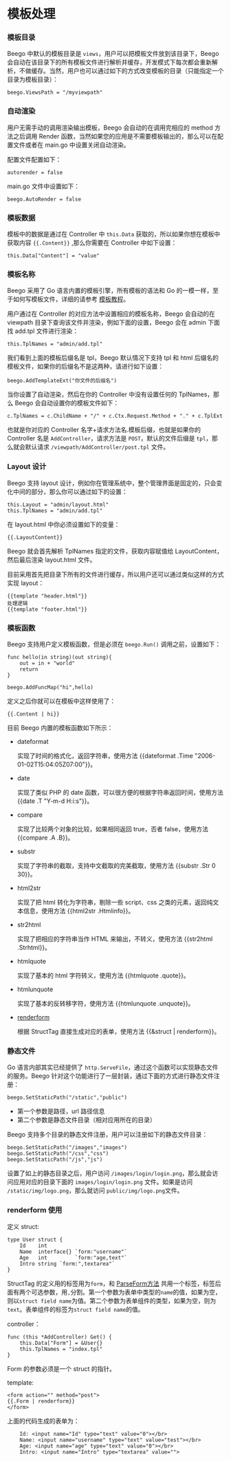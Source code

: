 # 模板处理

### 模板目录

Beego 中默认的模板目录是 `views`，用户可以把模板文件放到该目录下，Beego 会自动在该目录下的所有模板文件进行解析并缓存，开发模式下每次都会重新解析，不做缓存。当然，用户也可以通过如下的方式改变模板的目录（只能指定一个目录为模板目录）：

	beego.ViewsPath = "/myviewpath"

### 自动渲染

用户无需手动的调用渲染输出模板，Beego 会自动的在调用完相应的 method 方法之后调用 Render 函数，当然如果您的应用是不需要模板输出的，那么可以在配置文件或者在 main.go 中设置关闭自动渲染。

配置文件配置如下：

	autorender = false

main.go 文件中设置如下：

	beego.AutoRender = false

### 模板数据

模板中的数据是通过在 Controller 中 `this.Data` 获取的，所以如果你想在模板中获取内容 `{{.Content}}` ,那么你需要在 Controller 中如下设置：

	this.Data["Content"] = "value"

### 模板名称

Beego 采用了 Go 语言内置的模板引擎，所有模板的语法和 Go 的一模一样，至于如何写模板文件，详细的请参考 [模板教程](https://github.com/astaxie/build-web-application-with-golang/blob/master/ebook/07.4.md)。

用户通过在 Controller 的对应方法中设置相应的模板名称，Beego 会自动的在 viewpath 目录下查询该文件并渲染，例如下面的设置，Beego 会在 admin 下面找 add.tpl 文件进行渲染：

	this.TplNames = "admin/add.tpl"

我们看到上面的模板后缀名是 tpl，Beego 默认情况下支持 tpl 和 html 后缀名的模板文件，如果你的后缀名不是这两种，请进行如下设置：

	beego.AddTemplateExt("你文件的后缀名")

当你设置了自动渲染，然后在你的 Controller 中没有设置任何的 TplNames，那么 Beego 会自动设置你的模板文件如下：

	c.TplNames = c.ChildName + "/" + c.Ctx.Request.Method + "." + c.TplExt

也就是你对应的 Controller 名字+请求方法名.模板后缀，也就是如果你的 Controller 名是 `AddController`，请求方法是 `POST`，默认的文件后缀是 `tpl`，那么就会默认请求 `/viewpath/AddController/post.tpl` 文件。

### Layout 设计

Beego 支持 layout 设计，例如你在管理系统中，整个管理界面是固定的，只会变化中间的部分，那么你可以通过如下的设置：

	this.Layout = "admin/layout.html"
	this.TplNames = "admin/add.tpl" 

在 layout.html 中你必须设置如下的变量：

	{{.LayoutContent}}
 
Beego 就会首先解析 TplNames 指定的文件，获取内容赋值给 LayoutContent，然后最后渲染 layout.html 文件。

目前采用首先把目录下所有的文件进行缓存，所以用户还可以通过类似这样的方式实现 layout：

	{{template "header.html"}}
	处理逻辑
	{{template "footer.html"}}

### 模板函数

Beego 支持用户定义模板函数，但是必须在 `beego.Run()` 调用之前，设置如下：

	func hello(in string)(out string){
		out = in + "world"
		return
	}
	
	beego.AddFuncMap("hi",hello)

定义之后你就可以在模板中这样使用了：

	{{.Content | hi}}

目前 Beego 内置的模板函数如下所示：

* dateformat

	实现了时间的格式化，返回字符串，使用方法 {{dateformat .Time "2006-01-02T15:04:05Z07:00"}}。

* date

	实现了类似 PHP 的 date 函数，可以很方便的根据字符串返回时间，使用方法 {{date .T "Y-m-d H:i:s"}}。

* compare

	实现了比较两个对象的比较，如果相同返回 true，否者 false，使用方法 {{compare .A .B}}。

* substr

	实现了字符串的截取，支持中文截取的完美截取，使用方法 {{substr .Str 0 30}}。

* html2str

	实现了把 html 转化为字符串，剔除一些 script、css 之类的元素，返回纯文本信息，使用方法 {{html2str .Htmlinfo}}。

* str2html

	实现了把相应的字符串当作 HTML 来输出，不转义，使用方法 {{str2html .Strhtml}}。

* htmlquote

	实现了基本的 html 字符转义，使用方法 {{htmlquote .quote}}。

* htmlunquote

	实现了基本的反转移字符，使用方法 {{htmlunquote .unquote}}。

* [ renderform](#renderform-使用)

	根据 StructTag 直接生成对应的表单，使用方法 {{&struct | renderform}}。

### 静态文件

Go 语言内部其实已经提供了 `http.ServeFile`，通过这个函数可以实现静态文件的服务。Beego 针对这个功能进行了一层封装，通过下面的方式进行静态文件注册：

	beego.SetStaticPath("/static","public")

- 第一个参数是路径，url 路径信息
- 第二个参数是静态文件目录（相对应用所在的目录）

Beego 支持多个目录的静态文件注册，用户可以注册如下的静态文件目录：

	beego.SetStaticPath("/images","images")
	beego.SetStaticPath("/css","css")
	beego.SetStaticPath("/js","js")

设置了如上的静态目录之后，用户访问 `/images/login/login.png`，那么就会访问应用对应的目录下面的 `images/login/login.png` 文件。如果是访问 `/static/img/logo.png`，那么就访问 `public/img/logo.png`文件。

### renderform 使用

定义 struct:

	type User struct {
		Id    int
		Name  interface{} `form:"username"`
		Age   int         `form:"age,text"`
		Intro string `form:",textarea"`
	}

StructTag 的定义用的标签用为`form`，和 [ParseForm方法](Controllers_Parameters.md#直接解析到-struct) 共用一个标签，标签后面有两个可选参数，用`,`分割。第一个参数为表单中类型的`name`的值，如果为空，则以`struct field name`为值。第二个参数为表单组件的类型，如果为空，则为`text`。表单组件的标签为`struct field name`的值。

controller：

	func (this *AddController) Get() {
	    this.Data["Form"] = &User{}
	    this.TplNames = "index.tpl"
	}

Form 的参数必须是一个 struct 的指针。

template:

	<form action="" method="post">
	{{.Form | renderform}}
	</form>

上面的代码生成的表单为：
	
```
	Id: <input name="Id" type="text" value="0"></br>
	Name: <input name="username" type="text" value="test"></br>
	Age: <input name="age" type="text" value="0"></br>
	Intro: <input name="Intro" type="textarea" value="">
```
